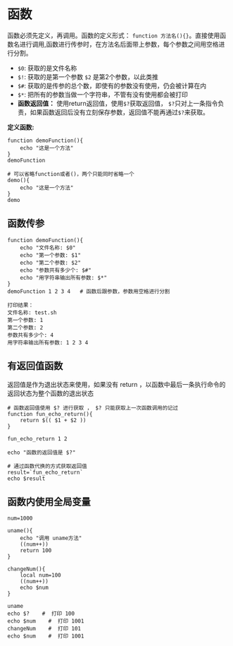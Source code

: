 # 函数
函数必须先定义，再调用。函数的定义形式： `function 方法名(){}`。直接使用函数名进行调用,函数进行传参时，在方法名后面带上参数，每个参数之间用空格进行分割。

* `$0`: 获取的是文件名称
* `$!`: 获取的是第一个参数 `$2` 是第2个参数，以此类推
* `$#`: 获取的是传参的总个数，即使有的参数没有使用，仍会被计算在内
* `$*`:  把所有的参数当做一个字符串，不管有没有使用都会被打印
* **函数返回值：** 使用return返回值，使用`$?`获取返回值，
`$?`只对上一条指令负责，如果函数返回后没有立刻保存参数，返回值不能再通过`$?`来获取。

**定义函数:**

```shell
function demoFunction(){
    echo "这是一个方法"
}
demoFunction

# 可以省略function或者()，两个只能同时省略一个
demo(){
    echo "这是一个方法"
}
demo
```

## 函数传参

```shell
function demoFunction(){
    echo "文件名称: $0"
    echo "第一个参数: $1"
    echo "第二个参数: $2"
    echo "参数共有多少个: $#"
    echo "用字符串输出所有参数: $*"
}
demoFunction 1 2 3 4   # 函数后跟参数，参数用空格进行分割

打印结果：
文件名称: test.sh
第一个参数: 1
第二个参数: 2
参数共有多少个: 4
用字符串输出所有参数: 1 2 3 4
```

## 有返回值函数
返回值是作为退出状态来使用，如果没有 return ，以函数中最后一条执行命令的返回状态为整个函数的退出状态
```shell
# 函数返回值使用 $? 进行获取 ， $? 只能获取上一次函数调用的记过
function fun_echo_return(){
    return $(( $1 + $2 ))
}

fun_echo_return 1 2

echo "函数的返回值是 $?"

# 通过函数代换的方式获取返回值
result=`fun_echo_return`
echo $result
```
## 函数内使用全局变量

```shell
num=1000

uname(){
    echo "调用 uname方法"
    ((num++))
    return 100
}

changeNum(){
    local num=100
    ((num++))
    echo $num
}

uname
echo $?    #  打印 100
echo $num    #  打印 1001
changeNum    #  打印 101
echo $num    #  打印 1001
```